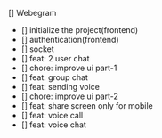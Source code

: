 [] Webegram
   - [] initialize the project(frontend)
   - [] authentication(frontend) 
   - [] socket
   - [] feat: 2 user chat 
   - [] chore: improve ui  part-1
   - [] feat: group chat
   - [] feat: sending voice
   - [] chore: improve ui  part-2
   - [] feat: share screen only for mobile
   - [] feat: voice call
   - [] feat: voice chat
